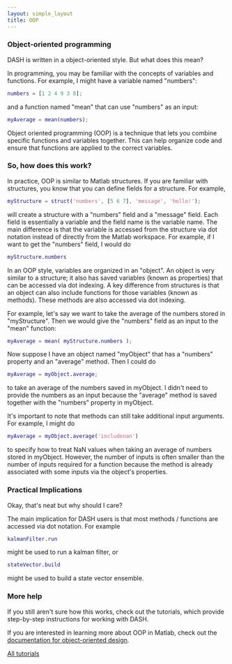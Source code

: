 ```yaml
---
layout: simple_layout
title: OOP
---
```


### Object-oriented programming
DASH is written in a object-oriented style. But what does this mean?

In programming, you may be familiar with the concepts of variables and functions. For example, I might have a variable named "numbers":
```matlab
numbers = [1 2 4 9 3 8];
```
and a function named "mean" that can use "numbers" as an input:
```matlab
myAverage = mean(numbers);
```

Object oriented programming (OOP) is a technique that lets you combine specific functions and variables together. This can help organize code and ensure that functions are applied to the correct variables.


### So, how does this work?

In practice, OOP is similar to Matlab structures. If you are familiar with structures, you know that you can define fields for a structure. For example,
```matlab
myStructure = struct('numbers', [5 6 7], 'message', 'hello!');
```
will create a structure with a "numbers" field and a "message" field. Each field is essentially a variable and the field name is the variable name. The main difference is that the variable is accessed from the structure via dot notation instead of directly from the Matlab workspace. For example, if I want to get the "numbers" field, I would do
```matlab
myStructure.numbers
```

In an OOP style, variables are organized in an "object". An object is very similar to a structure; it also has saved variables (known as properties) that can be accessed via dot indexing. A key difference from structures is that an object can also include functions for those variables (known as methods). These methods are also accessed via dot indexing.

For example, let's say we want to take the average of the numbers stored in "myStructure". Then we would give the "numbers" field as an input to the "mean" function:
```matlab
myAverage = mean( myStructure.numbers );
```

Now suppose I have an object named "myObject" that has a "numbers" property and an "average" method. Then I could do
```matlab
myAverage = myObject.average;
```
to take an average of the numbers saved in myObject. I didn't need to provide the numbers as an input because the "average" method is saved together with the "numbers" property in myObject.

It's important to note that methods can still take additional input arguments. For example, I might do
```matlab
myAverage = myObject.average('includenan')
```
to specify how to treat NaN values when taking an average of numbers stored in myObject. However, the number of inputs is often smaller than the number of inputs required for a function because the method is already associated with some inputs via the object's properties.


### Practical Implications

Okay, that's neat but why should I care?

The main implication for DASH users is that most methods / functions are accessed via dot notation. For example
```matlab
kalmanFilter.run
```
might be used to run a kalman filter, or
```matlab
stateVector.build
```
might be used to build a state vector ensemble.


### More help

If you still aren't sure how this works, check out the tutorials, which provide step-by-step instructions for working with DASH.

If you are interested in learning more about OOP in Matlab, check out the [documentation for object-oriented design](https://www.mathworks.com/help/matlab/object-oriented-design-with-matlab.html).

[All tutorials](welcome)
